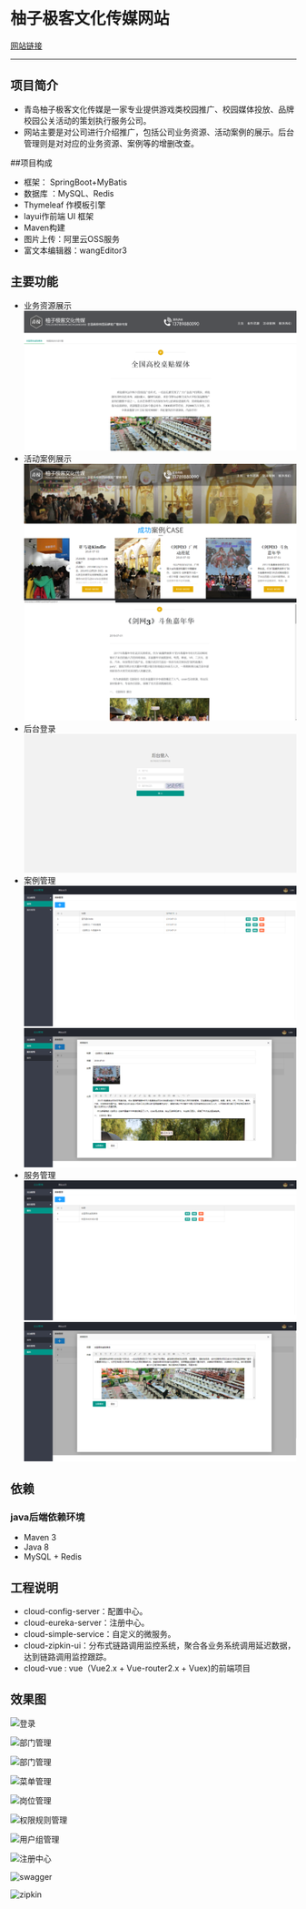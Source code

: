 
# 柚子极客文化传媒网站
[网站链接](http://www.qxiao.cn:8080/)

---

## 项目简介
* 青岛柚子极客文化传媒是一家专业提供游戏类校园推广、校园媒体投放、品牌校园公关活动的策划执行服务公司。
* 网站主要是对公司进行介绍推广，包括公司业务资源、活动案例的展示。后台管理则是对对应的业务资源、案例等的增删改查。

##项目构成

* 框架： SpringBoot+MyBatis
* 数据库 ：MySQL、Redis
* Thymeleaf 作模板引擎   
* layui作前端 UI 框架
* Maven构建
* 图片上传：阿里云OSS服务
* 富文本编辑器：wangEditor3
## 主要功能
* 业务资源展示
 ![业务资源展示](./pic/业务资源展示.PNG)
* 活动案例展示
 ![活动案例展示](./pic/活动案例展示1.PNG)
 ![活动案例展示](./pic/活动案例展示2.PNG)
* 后台登录
 ![后台登录](./pic/后台登录.PNG)
* 案例管理
 ![案例管理](./pic/案例管理.PNG)
  ![案例编辑](./pic/案例编辑.PNG)
* 服务管理
 ![服务管理](./pic/服务管理.PNG)
  ![服务编辑](./pic/服务编辑.PNG)

## 依赖
### java后端依赖环境
* Maven 3
* Java 8
* MySQL + Redis

## 工程说明
* cloud-config-server：配置中心。
* cloud-eureka-server：注册中心。
* cloud-simple-service：自定义的微服务。
* cloud-zipkin-ui：分布式链路调用监控系统，聚合各业务系统调用延迟数据，达到链路调用监控跟踪。
* cloud-vue : vue（Vue2.x + Vue-router2.x + Vuex)的前端项目

## 效果图
![登录](./pic/登录.png)

![部门管理](./pic/部门管理.png)

![部门管理](./pic/部门管理.png)

![菜单管理](./pic/菜单管理.png)

![岗位管理](./pic/岗位管理.png)

![权限规则管理](./pic/权限规则管理.png)

![用户组管理](./pic/用户组管理.png)

![注册中心](./pic/注册中心.png)

![swagger](./pic/swagger.png)

![zipkin](./pic/zipkin.png)




